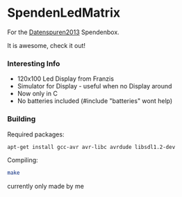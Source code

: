 SpendenLedMatrix
================

For the [Datenspuren2013](https://datenspuren.de) Spendenbox.

It is awesome, check it out!

### Interesting Info ###
* 120x100 Led Display from Franzis
* Simulator for Display - useful when no Display around
* Now only in C
* No batteries included (#include "batteries" wont help)

### Building ###
Required packages:
```bash
apt-get install gcc-avr avr-libc avrdude libsdl1.2-dev
```

Compiling:
```bash
make
```

currently only made by me
